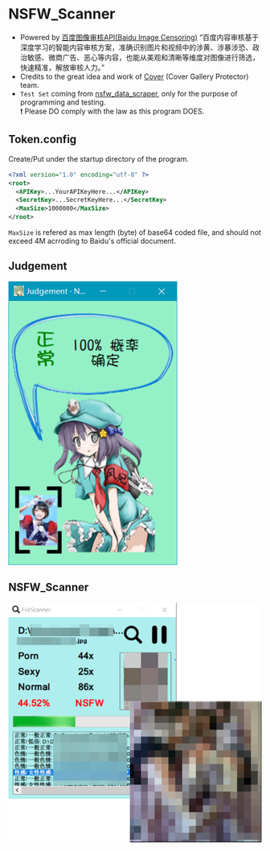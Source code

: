 # NSFW_Scanner
- Powered by [百度图像审核API(Baidu Image Censoring)](https://ai.baidu.com/tech/imagecensoring)
  “百度内容审核基于深度学习的智能内容审核方案，准确识别图片和视频中的涉黄、涉暴涉恐、政治敏感、微商广告、恶心等内容，也能从美观和清晰等维度对图像进行筛选，快速精准，解放审核人力。”
- Credits to the great idea and work of [Cover](http://coverapp.me/) (Cover Gallery Protector) team.
- `Test Set` coming from [nsfw_data_scraper](https://github.com/alexkimxyz/nsfw_data_scraper), only for the purpose of programming and testing. <br/>
  :heavy_exclamation_mark: Please DO comply with the law as this program DOES.

## Token.config
  Create/Put under the startup directory of the program.
  ```XML
  <?xml version="1.0" encoding="utf-8" ?>
  <root>
    <APIKey>...YourAPIKeyHere...</APIKey>
    <SecretKey>...SecretKeyHere...</SecretKey>
    <MaxSize>1000000</MaxSize>
  </root>
  ```
  `MaxSize` is refered as max length (byte) of base64 coded file, and should not exceed 4M acrroding to Baidu's official document.

## Judgement
![Judgement](Screenshot/1.PNG)

## NSFW_Scanner

![NSFW_Scanner](Screenshot/4.PNG)
